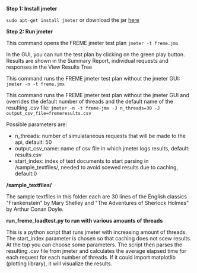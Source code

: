 **Step 1: Install jmeter**

```sudo apt-get install jmeter``` or download the jar [here](https://jmeter.apache.org/download_jmeter.cgi)

**Step 2: Run jmeter**

This command opens the FREME jmeter test plan
```jmeter -t freme.jmx```

In the GUI, you can run the test plan by clicking on the green play button.
Results are shown in the Summary Report, individual requests and responses in the View Results Tree

This command runs the FREME jmeter test plan without the jmeter GUI:
```jmeter -n -t freme.jmx```

This command runs the FREME jmeter test plan without the jmeter GUI and overrides the default number of threads and the default name of the resulting .csv file:
```jmeter -n -t freme-jmx -J n_threads=30 -J output_csv_file=fremeresults.csv```

Possible parameters are:
- n_threads: number of simulataneous requests that will be made to the api, default: 50
- output_csv_name: name of csv file in which jmeter logs results, default: results.csv
- start_index: index of text documents to start parsing in /sample_textfiles/, needed to avoid scewed results due to caching, default:0

**/sample_textfiles/**

The sample textfiles in this folder each are 30 lines of the English classics "Frankenstein" by Mary Shelley and "The Adventures of Sherlock Holmes" by Arthur Conan Doyle.

**run_freme_loadtest.py to run with various amounts of threads**

This is a python script that runs jmeter with increasing amount of threads. The start_index parameter is chosen so that caching does not scew results.
At the top you can choose some parameters.
The script then parses the resulting .csv file from jmeter and calculates the average elapsed time for each request for each number of threads.
If it could import matplotlib (plotting library), it will visualize the results.
